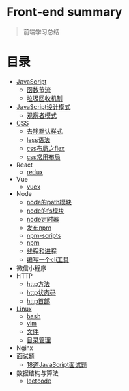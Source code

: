 # Front-end summary

> 前端学习总结

# 目录
- [JavaScript](./JavaScript/)
   - [函数节流](./JavaScript/函数节流.md)
   - [垃圾回收机制](./JavaScript/javaScript垃圾回收机制.md)
- [JavaScript设计模式](./JavaScript设计模式/)
    - [观察者模式](./JavaScript设计模式/观察者模式.js)
- [CSS](./CSS/)
    - [去除默认样式](./CSS/去除默认样式.md)
    - [less语法](./CSS/less.md)
    - [css布局之flex](./CSS/css布局之flex.md)
    - [css常用布局](./CSS/css常用布局.md)
- React
    - [redux](./React/redux.md)
- Vue
    - [vuex](./Vue/vuex.md)
- Node
   - [node的path模块](./node/node-path.md)
   - [node的fs模块](./node/node-fs.md)
   - [node定时器](./node/node定时器.md)
   - [发布npm](./node/npm-publish.md)
   - [npm-scripts](./node/node-scripts.md)
   - [npm](./node/npm.md)
   - [线程和进程](./node/线程和进程.md)
   - [编写一个cli工具](./node/编写一个cli工具.md)
- 微信小程序
- HTTP
   - [http方法](./HTTP/http方法.md)
   - [http状态码](./HTTP/http状态码.md)
   - [http首部](./HTTP/http首部.md)
- [Linux](./linux)
   - [bash](./linux/bash.md)
   - [vim](./linux/vim.md)
   - [文件](./linux/文件.md)
   - [目录管理](./linux/目录管理.md)
- Nginx
- 面试题
   - [18道JavaScript面试题](./面试题/18道js笔试题.md)
- 数据结构与算法
   - [leetcode](https://github.com/funnycoderstar/leetcode)

